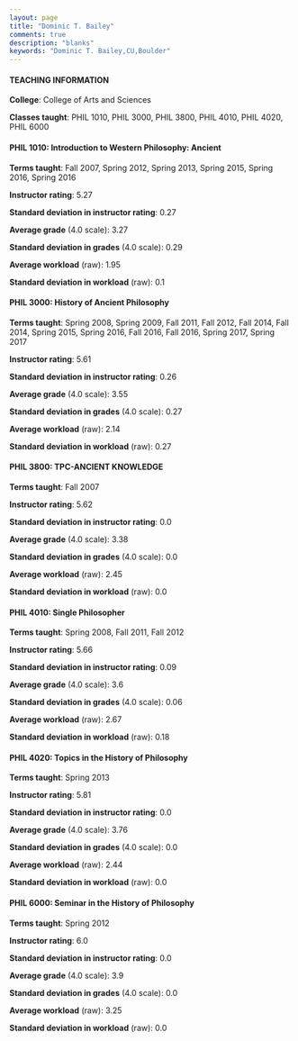 ```yaml
---
layout: page
title: "Dominic T. Bailey" 
comments: true
description: "blanks"
keywords: "Dominic T. Bailey,CU,Boulder"
---
```

<head>
<script src="https://ajax.googleapis.com/ajax/libs/jquery/2.1.3/jquery.min.js"></script>
<script src="https://dl.dropboxusercontent.com/s/pc42nxpaw1ea4o9/highcharts.js?dl=0"></script>
<!-- <script src="../assets/js/highcharts.js"></script> -->
<style type="text/css">@font-face {
	font-family: "Bebas Neue";
	src: url(https://www.filehosting.org/file/details/544349/BebasNeue Regular.otf) format("opentype");
	}
	h1.Bebas { 
		font-family: "Bebas Neue", Verdana, Tahoma;
	}
</style>
</head>
	   
#### TEACHING INFORMATION

**College**: College of Arts and Sciences

**Classes taught**: PHIL 1010, PHIL 3000, PHIL 3800, PHIL 4010, PHIL 4020, PHIL 6000

#### PHIL 1010: Introduction to Western Philosophy: Ancient

**Terms taught**: Fall 2007, Spring 2012, Spring 2013, Spring 2015, Spring 2016, Spring 2016

**Instructor rating**: 5.27

**Standard deviation in instructor rating**: 0.27

**Average grade** (4.0 scale): 3.27

**Standard deviation in grades** (4.0 scale): 0.29

**Average workload** (raw): 1.95

**Standard deviation in workload** (raw): 0.1

#### PHIL 3000: History of Ancient Philosophy

**Terms taught**: Spring 2008, Spring 2009, Fall 2011, Fall 2012, Fall 2014, Fall 2014, Spring 2015, Spring 2016, Fall 2016, Fall 2016, Spring 2017, Spring 2017

**Instructor rating**: 5.61

**Standard deviation in instructor rating**: 0.26

**Average grade** (4.0 scale): 3.55

**Standard deviation in grades** (4.0 scale): 0.27

**Average workload** (raw): 2.14

**Standard deviation in workload** (raw): 0.27

#### PHIL 3800: TPC-ANCIENT KNOWLEDGE

**Terms taught**: Fall 2007

**Instructor rating**: 5.62

**Standard deviation in instructor rating**: 0.0

**Average grade** (4.0 scale): 3.38

**Standard deviation in grades** (4.0 scale): 0.0

**Average workload** (raw): 2.45

**Standard deviation in workload** (raw): 0.0

#### PHIL 4010: Single Philosopher

**Terms taught**: Spring 2008, Fall 2011, Fall 2012

**Instructor rating**: 5.66

**Standard deviation in instructor rating**: 0.09

**Average grade** (4.0 scale): 3.6

**Standard deviation in grades** (4.0 scale): 0.06

**Average workload** (raw): 2.67

**Standard deviation in workload** (raw): 0.18

#### PHIL 4020: Topics in the History of Philosophy

**Terms taught**: Spring 2013

**Instructor rating**: 5.81

**Standard deviation in instructor rating**: 0.0

**Average grade** (4.0 scale): 3.76

**Standard deviation in grades** (4.0 scale): 0.0

**Average workload** (raw): 2.44

**Standard deviation in workload** (raw): 0.0

#### PHIL 6000: Seminar in the History of Philosophy

**Terms taught**: Spring 2012

**Instructor rating**: 6.0

**Standard deviation in instructor rating**: 0.0

**Average grade** (4.0 scale): 3.9

**Standard deviation in grades** (4.0 scale): 0.0

**Average workload** (raw): 3.25

**Standard deviation in workload** (raw): 0.0

